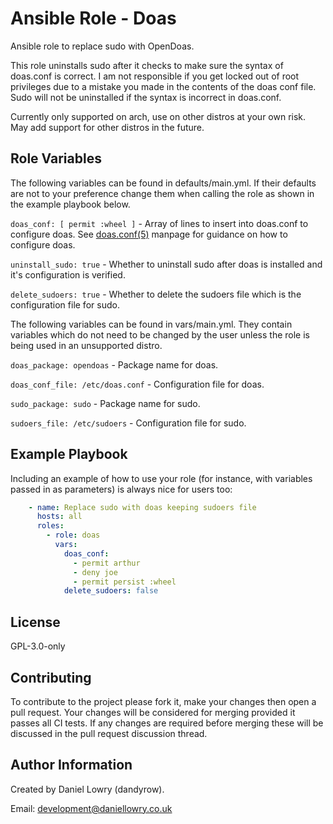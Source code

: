 Ansible Role - Doas
=========

Ansible role to replace sudo with OpenDoas. 

This role uninstalls sudo after it checks to make sure the syntax of doas.conf is correct. I am not responsible if you get locked out of root privileges due to a mistake you made in the contents of the doas conf file. Sudo will not be uninstalled if the syntax is incorrect in doas.conf.

Currently only supported on arch, use on other distros at your own risk. May add support for other distros in the future.

Role Variables
--------------

The following variables can be found in defaults/main.yml. If their defaults are not to your preference change them when calling the role as shown in the example playbook below.

`doas_conf: [ permit :wheel ]` - Array of lines to insert into doas.conf to configure doas. See [doas.conf(5)](https://man.archlinux.org/man/doas.conf.5) manpage for guidance on how to configure doas.

`uninstall_sudo: true` - Whether to uninstall sudo after doas is installed and it's configuration is verified.

`delete_sudoers: true` - Whether to delete the sudoers file which is the configuration file for sudo.

The following variables can be found in vars/main.yml. They contain variables which do not need to be changed by the user unless the role is being used in an unsupported distro.

`doas_package: opendoas` - Package name for doas.

`doas_conf_file: /etc/doas.conf` - Configuration file for doas.

`sudo_package: sudo` - Package name for sudo.

`sudoers_file: /etc/sudoers` - Configuration file for sudo.

Example Playbook
----------------

Including an example of how to use your role (for instance, with variables passed in as parameters) is always nice for users too:

```yaml
    - name: Replace sudo with doas keeping sudoers file
      hosts: all
      roles:
        - role: doas
          vars:
            doas_conf:
              - permit arthur
              - deny joe
              - permit persist :wheel
            delete_sudoers: false
```

License
-------

GPL-3.0-only

Contributing
------------

To contribute to the project please fork it, make your changes then open a pull request. Your changes will be considered for merging provided it passes all CI tests. If any changes are required before merging these will be discussed in the pull request discussion thread.

Author Information
------------------

Created by Daniel Lowry (dandyrow). 

Email: [development@daniellowry.co.uk](mailto:development@daniellowry.co.uk)
